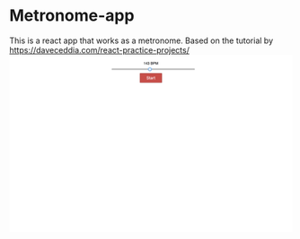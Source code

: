 # Metronome-app
This is a react app that works as a metronome. Based on the tutorial by https://daveceddia.com/react-practice-projects/ <br>
![Home](/img/pic.png 'Screenshot')
